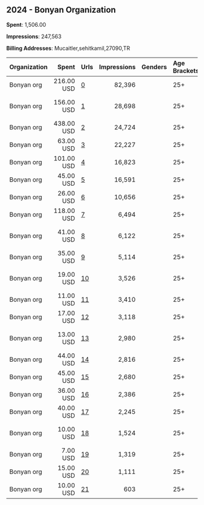 ## 2024 - Bonyan Organization 
**Spent**: 1,506.00

**Impressions**: 247,563

**Billing Addresses**: Mucaitler,sehitkamil,27090,TR

|Organization|Spent|Urls|Impressions|Genders|Age Brackets|Country Codes|
|:---|---:|:---|---:|:---|:---|:---|
|Bonyan org|216.00 USD|[0](https://www.snap.com/political-ads/asset/b9d44ed4c4701877fb5fc9f8864f092d7aa1ca7029333dc32e9e1b962255123f?mediaType=mp4)|82,396||25+|saudi arabia|
|Bonyan org|156.00 USD|[1](https://www.snap.com/political-ads/asset/e4828c29bc5efb51a12dfd916a5056b491e711b738db7de31bf4059b07de49fd?mediaType=mp4)|28,698||25+|united arab emirates|
|Bonyan org|438.00 USD|[2](https://www.snap.com/political-ads/asset/608dfe6d6f91cda93fd15e3b2f4a7c5f8297b9c3f48c61b79a8b91c72963a2c0?mediaType=mp4)|24,724||25+|united states|
|Bonyan org|63.00 USD|[3](https://www.snap.com/political-ads/asset/cee1b73898b011f0d0bb165ba8912e083196f4013956cc16c5627ae86a4f55fa?mediaType=mp4)|22,227||25+|saudi arabia|
|Bonyan org|101.00 USD|[4](https://www.snap.com/political-ads/asset/5f07f43a1b0ae15f2e750704289bf071625a05feaadc8af9c8bd5362d6ddea65?mediaType=mp4)|16,823||25+|qatar|
|Bonyan org|45.00 USD|[5](https://www.snap.com/political-ads/asset/33963472d3c392dc78089af4c2145f7f5d298836acc3319e1c0e45e7ded92262?mediaType=mp4)|16,591||25+|saudi arabia|
|Bonyan org|26.00 USD|[6](https://www.snap.com/political-ads/asset/6645da165efea9c8dd34aff8a68d6203cbc79a8ad2aa8647cf70507c63e30abf?mediaType=mp4)|10,656||25+|saudi arabia|
|Bonyan org|118.00 USD|[7](https://www.snap.com/political-ads/asset/73c14a50610270b62c98b9dedcc8d08d55c3c4c99ebe7dc2c94e984a06b2131f?mediaType=mp4)|6,494||25+|united states|
|Bonyan org|41.00 USD|[8](https://www.snap.com/political-ads/asset/93d0a87aa7ba1e6a8e2657e1c500a937fa7b5c6a78e76a1f4f24648e0f41faad?mediaType=mp4)|6,122||25+|united arab emirates|
|Bonyan org|35.00 USD|[9](https://www.snap.com/political-ads/asset/4a8cea2be4289244b36da70ae64b4c8490b2349ca87eb12c691492fc31212ab1?mediaType=mp4)|5,114||25+|qatar|
|Bonyan org|19.00 USD|[10](https://www.snap.com/political-ads/asset/eed9cfed851e809a60575bb760286733a47d0f3302c81a1bc2d3ba2530265bf6?mediaType=mp4)|3,526||25+|united arab emirates|
|Bonyan org|11.00 USD|[11](https://www.snap.com/political-ads/asset/81550576485dd3b43c616ff5bd8527574ae7f0bb1d058f6c427351323ff2d663?mediaType=mp4)|3,410||25+|saudi arabia|
|Bonyan org|17.00 USD|[12](https://www.snap.com/political-ads/asset/c98f40dd65533fd191de377af5eb5e926953390e509b266d7d571d02b989b60a?mediaType=mp4)|3,118||25+|qatar|
|Bonyan org|13.00 USD|[13](https://www.snap.com/political-ads/asset/dd26f0576db1e9a85cc0d4da19e57442fd3ef9425f88c9cc1e0bb9a0f1502fff?mediaType=mp4)|2,980||25+|united arab emirates|
|Bonyan org|44.00 USD|[14](https://www.snap.com/political-ads/asset/20e51bbe1c48e2c7be631e058841a68fbe4c281d3f13707eaae9f1be94f6f364?mediaType=mp4)|2,816||25+|united states|
|Bonyan org|45.00 USD|[15](https://www.snap.com/political-ads/asset/78e134bd56283abdf4769e198c99af8e0c31a3e004cd2792b563557ded513d62?mediaType=mp4)|2,680||25+|united states|
|Bonyan org|36.00 USD|[16](https://www.snap.com/political-ads/asset/c5cf77642f1d0113927aef3fde696d1bbcda7f329fa4988457677e5820e1999f?mediaType=mp4)|2,386||25+|united states|
|Bonyan org|40.00 USD|[17](https://www.snap.com/political-ads/asset/d961aece1128e75bdaea3f97adcd6663e6a3ae49c341192c64cf665a49890d4d?mediaType=mp4)|2,245||25+|united states|
|Bonyan org|10.00 USD|[18](https://www.snap.com/political-ads/asset/4151db76626ff67a205aaed1b54721c030c78cdf66fbbce438429c708851c45f?mediaType=mp4)|1,524||25+|united arab emirates|
|Bonyan org|7.00 USD|[19](https://www.snap.com/political-ads/asset/89c7743dbe3b3683527d1d7e28af91c91d5cf6c43e4d0d6168c4e35931b40ee3?mediaType=mp4)|1,319||25+|qatar|
|Bonyan org|15.00 USD|[20](https://www.snap.com/political-ads/asset/079bb16b654dee594f85c3d7d0d27497a53aec4deba30b969a150ba5901b414f?mediaType=mp4)|1,111||25+|united states|
|Bonyan org|10.00 USD|[21](https://www.snap.com/political-ads/asset/91ed5c1ae06117a26332f5c7a9c840095b3df369a0944b942be059ac06d032bd?mediaType=mp4)|603||25+|united states|
